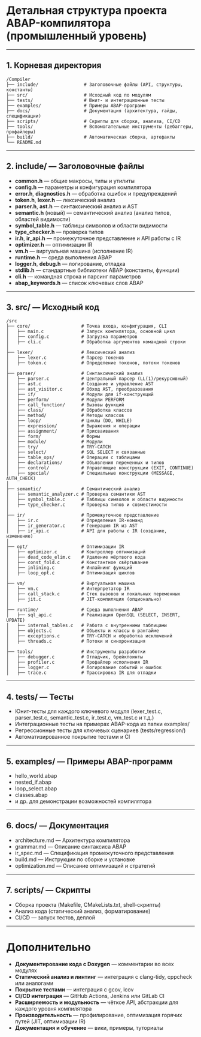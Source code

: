 # Детальная структура проекта ABAP-компилятора (промышленный уровень)

---

## 1. Корневая директория

```
/Compiler
├── include/                 # Заголовочные файлы (API, структуры, константы)
├── src/                     # Исходный код по модулям
├── tests/                   # Юнит- и интеграционные тесты
├── examples/                # Примеры ABAP-программ
├── docs/                    # Документация (архитектура, гайды, спецификации)
├── scripts/                 # Скрипты для сборки, анализа, CI/CD
├── tools/                   # Вспомогательные инструменты (дебаггеры, профайлеры)
├── build/                   # Автоматическая сборка, артефакты
└── README.md
```

---

## 2. include/ — Заголовочные файлы

* **common.h** — общие макросы, типы и утилиты
* **config.h** — параметры и конфигурация компилятора
* **error.h**, **diagnostics.h** — обработка ошибок и предупреждений
* **token.h**, **lexer.h** — лексический анализ
* **parser.h**, **ast.h** — синтаксический анализ и AST
* **semantic.h** (новый) — семантический анализ (анализ типов, областей видимости)
* **symbol\_table.h** — таблицы символов и области видимости
* **type\_checker.h** — проверка типов
* **ir.h**, **ir\_api.h** — промежуточное представление и API работы с IR
* **optimizer.h** — оптимизации IR
* **vm.h** — виртуальная машина (исполнение IR)
* **runtime.h** — среда выполнения ABAP
* **logger.h**, **debug.h** — логирование, отладка
* **stdlib.h** — стандартные библиотеки ABAP (константы, функции)
* **cli.h** — командная строка и парсинг параметров
* **abap\_keywords.h** — список ключевых слов ABAP

---

## 3. src/ — Исходный код

```
/src
├── core/                   # Точка входа, конфигурация, CLI
│   ├── main.c              # Запуск компилятора, основной цикл
│   ├── config.c            # Загрузка параметров
│   ├── cli.c               # Обработка аргументов командной строки
│
├── lexer/                  # Лексический анализ
│   ├── lexer.c             # Парсер токенов
│   ├── token.c             # Определение токенов, потоки токенов
│
├── parser/                 # Синтаксический анализ
│   ├── parser.c            # Центральный парсер (LL(1)/рекурсивный)
│   ├── ast.c               # Создание и управление AST
│   ├── ast_visitor.c       # Обход AST, преобразования
│   ├── if/                 # Модули для if-конструкций
│   ├── perform/            # Модули PERFORM
│   ├── call_function/      # Вызовы функций
│   ├── class/              # Обработка классов
│   ├── method/             # Методы классов
│   ├── loop/               # Циклы (DO, WHILE)
│   ├── expression/         # Выражения и операции
│   ├── assignment/         # Присваивания
│   ├── form/               # Формы
│   ├── module/             # Модули
│   ├── try/                # TRY-CATCH
│   ├── select/             # SQL SELECT и связанные
│   ├── table_ops/          # Операции с таблицами
│   ├── declarations/       # Объявления переменных и типов
│   ├── control/            # Управляющие конструкции (EXIT, CONTINUE)
│   ├── special/            # Специальные конструкции (MESSAGE, AUTH_CHECK)
│
├── semantic/               # Семантический анализ
│   ├── semantic_analyzer.c # Проверка семантики AST
│   ├── symbol_table.c      # Таблицы символов и области видимости
│   ├── type_checker.c      # Проверка типов и совместимости
│
├── ir/                     # Промежуточное представление
│   ├── ir.c                # Определения IR-команд
│   ├── ir_generator.c      # Генерация IR из AST
│   ├── ir_api.c            # API для работы с IR (создание, изменение)
│
├── opt/                    # Оптимизации IR
│   ├── optimizer.c         # Контроллер оптимизаций
│   ├── dead_code_elim.c    # Удаление мёртвого кода
│   ├── const_fold.c        # Константное свёртывание
│   ├── inlining.c          # Инлайнинг функций
│   ├── loop_opt.c          # Оптимизация циклов
│
├── vm/                     # Виртуальная машина
│   ├── vm.c                # Интерпретатор IR
│   ├── call_stack.c        # Стек вызовов и локальных переменных
│   ├── jit.c               # JIT-компиляция (опционально)
│
├── runtime/                # Среда выполнения ABAP
│   ├── sql_api.c           # Реализация OpenSQL (SELECT, INSERT, UPDATE)
│   ├── internal_tables.c   # Работа с внутренними таблицами
│   ├── objects.c           # Объекты и классы в рантайме
│   ├── exceptions.c        # TRY-CATCH и обработка исключений
│   ├── threads.c           # Потоки и синхронизация
│
├── tools/                  # Инструменты разработки
│   ├── debugger.c          # Отладчик, брейкпоинты
│   ├── profiler.c          # Профайлер исполнения IR
│   ├── logger.c            # Логирование событий и ошибок
│   ├── trace.c             # Трассировка IR для отладки
```

---

## 4. tests/ — Тесты

* Юнит-тесты для каждого ключевого модуля (lexer\_test.c, parser\_test.c, semantic\_test.c, ir\_test.c, vm\_test.c и т.д.)
* Интеграционные тесты на примерах ABAP-кода из папки examples/
* Регрессионные тесты для ключевых сценариев (tests/regression/)
* Автоматизированное покрытие тестами и CI

---

## 5. examples/ — Примеры ABAP-программ

* hello\_world.abap
* nested\_if.abap
* loop\_select.abap
* classes.abap
* и др. для демонстрации возможностей компилятора

---

## 6. docs/ — Документация

* architecture.md — Архитектура компилятора
* grammar.md — Описание синтаксиса ABAP
* ir\_spec.md — Спецификация промежуточного представления
* build.md — Инструкции по сборке и установке
* optimization.md — Описание оптимизаций и стратегий

---

## 7. scripts/ — Скрипты

* Сборка проекта (Makefile, CMakeLists.txt, shell-скрипты)
* Анализ кода (статический анализ, форматирование)
* CI/CD — запуск тестов, деплой

---

# Дополнительно

* **Документирование кода с Doxygen** — комментарии во всех модулях
* **Статический анализ и линтинг** — интеграция с clang-tidy, cppcheck или аналогами
* **Покрытие тестами** — интеграция с gcov, lcov
* **CI/CD интеграция** — GitHub Actions, Jenkins или GitLab CI
* **Расширяемость и модульность** — чёткое API, абстракции для каждого уровня компилятора
* **Производительность** — профилирование, оптимизация горячих путей (JIT, оптимизации IR)
* **Документация и обучение** — вики, примеры, туториалы
